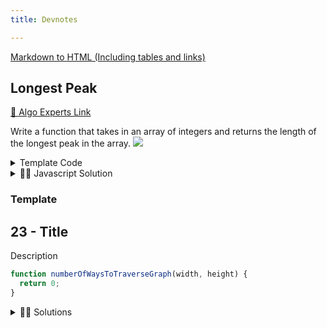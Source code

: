 ```yaml
---
title: Devnotes

---
```


[Markdown to HTML (Including tables and links)](https://markdowntohtml.com/)


## Longest Peak

[👀 Algo Experts Link](https://www.algoexpert.io/questions/Find%20Kth%20Largest%20Value%20In%20BST)

Write a function that takes in an array of integers and returns the length of
the longest peak in the array.
![](/img/2022-04-18-17-07-54.png)

<details>
<summary>
 Template Code
</summary>



<div>

<iframe frameborder="0" width="100%" height="500px" src="https://replit.com/@NeneWang/selectionSort-exercise?embed=true"></iframe>

```javascript
class BST {
  constructor(value) {
    this.value = value;
    this.left = null;
    this.right = null;
  }
}

function findKthLargestValueInBst(tree, k) {
  // Write your code here.
  return -1;
}


```
</div>
</details>


<details>
<summary>
 👨‍🔬 Javascript Solution
</summary>

<div>


```javascript

```
</div>
</details>


### Template


## 23 - Title

Description


```js title="Starter code"
function numberOfWaysToTraverseGraph(width, height) {
  return 0;
}
```

<details>
<summary>
 👨‍🔬 Solutions
</summary>

<Tabs>
  <TabItem value="js" label="Js">

```js
function status() {
  console.log("On Development - Coming Soon!");
}
```

  </TabItem>

  <TabItem value="py" label="Py">

```py
def status():
    print("On Development - Coming Soon using Python!")

```

  </TabItem>
  <TabItem value="java" label="Java">

```java
class HelloWorld {
    public static void main(String[] args) {
        System.out.println("On Development - Coming Soon using Java!"); 
    }
}

```

  </TabItem>

  <TabItem value="c++" label="C++">

```cpp
#include <iostream>

int main() {
    std::cout << "On Development - Coming Soon using C++!";
    return 0;
}
```

  </TabItem>
  
</Tabs>

</details>